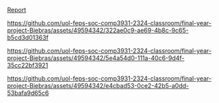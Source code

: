 [Report](https://github.com/Biebras/Ocean-Simulation-Unity/blob/main/Realistic%20Ocean%20Simulation%20using%20Fourier%20Transform.pdf)

https://github.com/uol-feps-soc-comp3931-2324-classroom/final-year-project-Biebras/assets/49594342/322ae0c9-ae69-4b8c-9c65-b5cd3d01363f



https://github.com/uol-feps-soc-comp3931-2324-classroom/final-year-project-Biebras/assets/49594342/5e4a54d0-111a-40c6-9d4f-35cc22bf3921



https://github.com/uol-feps-soc-comp3931-2324-classroom/final-year-project-Biebras/assets/49594342/e4cbad53-0ce2-42b5-a0dd-53bafa9d65c6

